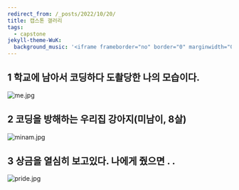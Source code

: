 ```yaml
---
redirect_from: /_posts/2022/10/20/
title: 캡스톤 갤러리
tags:
  - capstone
jekyll-theme-WuK:
  background_music: '<iframe frameborder="no" border="0" marginwidth="0" marginheight="0" width=100% height=86 src="//music.163.com/outchain/player?type=2&id=27876158&auto=0&height=66"></iframe>'
---
```


## 1 학교에 남아서 코딩하다 도촬당한 나의 모습이다.

![me.jpg](https://s2.loli.net/2022/11/02/387rfPweDKbFMOU.jpg)



## 2 코딩을 방해하는 우리집 강아지(미남이, 8살)

![minam.jpg](https://s2.loli.net/2022/11/02/szCwZbTMN8HIG4X.jpg)



## 3 상금을 열심히 보고있다. 나에게 줬으면 . . 

![pride.jpg](https://s2.loli.net/2022/11/02/ufoVi15MKnW4CLQ.jpg)
